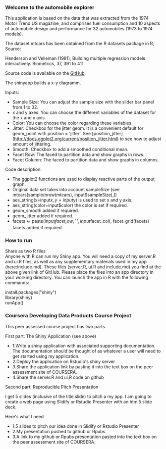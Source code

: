 ### Welcome to the automobile explorer

This application is based on the data that was extracted from the 1974 Motor Trend US magazine, and comprises fuel consumption and 10 aspects of automobile design and performance for 32 automobiles (1973 to 1974 models).

The dataset mtcars has been obtained from the R datasets package in R, Source:

Henderson and Velleman (1981), Building multiple regression models interactively. Biometrics, 37, 391 to 411.


Source code is available on the [GitHub](https://github.com/amphibie/DevDatProduct).


The shinyapp builds a x-y diagramm. 

Inputs:
* Sample Size: You can adjust the sample size with the slider bar panel from 1 to 32.      
* x and y axes: You can choose the different variables of the dataset for the x and y axis.     
* Color: You can choose the color regarding these variables.      
* Jitter: Checkbox for the jitter geom. It is a convenient default for geom_point with position = 'jitter'. See [position_jitter] (http://docs.ggplot2.org/current/position_jitter.html) to see how to adjust amount of jittering.     
* Smooth: Checkbox to add a smoothed conditional mean.      
* Facet Row: The faced to partition data and show graphs in rows.     
* Facet Column: The faced to partition data and show graphs in columns.      

Code description:
* The ggplot2 functions are used to display reactive parts of the output graph:
* Original data set takes into account sampleSize (see mtcars[sample(nrow(mtcars), input$sampleSize),])
* aes_string(x=input$x, y=input$y) is used to set x and y axis.
* aes_string(color=input$color) the color is set if required.
* geom_smooth added if required.
* geom_jitter added if required.
* facets <- paste(input$facet_row, '~', input$facet_col), facet_grid(facets) facets added if required.

### How to run
Share as two R files     
Anyone with R can run my Shiny app. You will need a copy of my server.R and ui.R files, as well as any supplementary materials used in my app (here:include.md). These files (server.R, ui.R and include.md) you find at the above given link of GitHub.
Please place the files into an app directory in your working directory. You can launch the app in R with the following commands:

install.packages("shiny")     
library(shiny)     
runApp()       

### Coursera Developing Data Products Course Project

This peer assessed course project has two parts. 

First part: The Shiny Application (see above)

* 1.Write a shiny application with associated supporting documentation. The documentation should be thought of as whatever a user will need to get started using my application.
* 2.Deploy the application on Rstudio's shiny server
* 3.Share the application link by pasting it into the text box on the peer assessment site of COURSERA.
* 4.Share the server.R and ui.R code on github

Second part: Reproducible Pitch Presentation

I get 5 slides (inclusive of the title slide)  to pitch a my app. I am going to create a web page using Slidify or Rstudio Presenter with an html5 slide deck.

Here's what I need

* 1.5 slides to pitch our idea done in Slidify or Rstudio Presenter
* 2.My presentation pushed to github or Rpubs
* 3.A link to my github or Rpubs presentation pasted into the text box on the peer assessment site of COURSERA.

   






